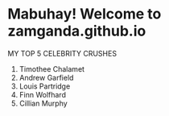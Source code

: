 # Mabuhay! Welcome to zamganda.github.io

MY TOP 5 CELEBRITY CRUSHES
1. Timothee Chalamet
2. Andrew Garfield
3. Louis Partridge
4. Finn Wolfhard
5. Cillian Murphy
